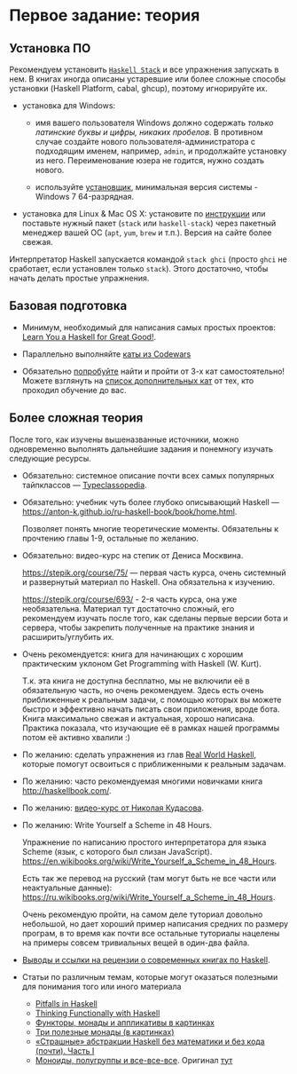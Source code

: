 # Первое задание: теория

## Установка ПО


Рекомендуем установить [`Haskell Stack`][haskell-stack] и все упражнения
запускать в нем. В книгах иногда описаны устаревшие или более сложные способы
установки (Haskell Platform, cabal, ghcup), поэтому игнорируйте их.

- установка для Windows:

  - имя вашего пользователя Windows должно содержать _только латинские буквы и
    цифры, никаких пробелов_. В противном случае создайте нового
    пользователя-администратора с подходящим именем, например, `admin`, и
    продолжайте установку из него. Переименование юзера не годится, нужно
    создать нового.

  - используйте
    [установщик](https://get.haskellstack.org/stable/windows-x86_64-installer.exe),
    минимальная версия системы - Windows 7 64-разрядная.

- установка для Linux & Mac OS X: установите по [инструкции][haskell-stack] или
  поставьте нужный пакет (`stack` или `haskell-stack`) через пакетный менеджер
  вашей ОС (`apt`, `yum`, `brew` и т.п.). Версия на сайте более свежая.

Интерпретатор Haskell запускается командой `stack ghci` (просто `ghci` не
сработает, если установлен только `stack`). Этого достаточно, чтобы начать
делать простые упражнения.


[haskell-stack]: https://docs.haskellstack.org/en/stable/README/


## Базовая подготовка


- Минимум, необходимый для написания самых простых проектов: [Learn You a Haskell for Great Good!](http://learnyouahaskell.com/chapters).

- Параллельно выполняйте [каты из Codewars](required-katas.md)

- Обязательно [попробуйте](https://www.codewars.com/kata/search/haskell) найти и
  пройти от 3-х кат самостоятельно! Можете взглянуть на [список дополнительных
  кат](optional-katas.md) от тех, кто проходил обучение до вас.


## Более сложная теория


После того, как изучены вышеназванные источники, можно одновременно выполнять
дальнейшие задания и понемногу изучать следующие ресурсы.

- Обязательно: системное описание почти всех самых популярных тайпклассов —
  [Typeclassopedia](https://wiki.haskell.org/Typeclassopedia).

- Обязательно: учебник чуть более глубоко описывающий Haskell —
  <https://anton-k.github.io/ru-haskell-book/book/home.html>.

  Позволяет понять многие теоретические моменты. Обязательны к прочтению
  главы 1-9, остальные по желанию.

- Обязательно: видео-курс на степик от Дениса Москвина.

  https://stepik.org/course/75/ — первая часть курса, очень системный и
  развернутый материал по Haskell. Она обязательна к изучению.

  https://stepik.org/course/693/ - 2-я часть курса, она уже необязательна.
  Материал тут достаточно сложный, его рекомендуем изучать после того, как
  сделаны первые версии бота и сервера, чтобы закрепить полученные на
  практике знания и расширить/углубить их.

- Очень рекомендуется: книга для начинающих с хорошим практическим уклоном
  Get Programming with Haskell (W. Kurt).

  Т.к. эта книга не доступна бесплатно, мы не включили её в обязательную
  часть, но очень рекомендуем. Здесь есть очень приближенные к реальным
  задачи, с помощью которых вы можете быстро и эффективно начать писать свои
  приложения, вроде бота. Книга максимально свежая и актуальная, хорошо
  написана. Практика показала, что изучающие её в рамках нашей программы
  потом её активно хвалили :)

- По желанию: сделать упражнения из глав [Real World
  Haskell](http://book.realworldhaskell.org/), которые помогут освоиться с
  приближенными к реальным задачам.

- По желанию: часто рекомендуемая многими новичками книга
  <http://haskellbook.com/>.

- По желанию: [видео-курс от Николая
  Кудасова](https://www.youtube.com/watch?v=jNQVa5INdDk&list=PLov3NSwpY86cfkfXyVroSZkHemxoAdnrd&index=1).

- По желанию: Write Yourself a Scheme in 48 Hours.

  Упражнение по написанию простого интерпретатора для языка Scheme (язык, с которого был слизан JavaScript).
  <https://en.wikibooks.org/wiki/Write_Yourself_a_Scheme_in_48_Hours>.

  Есть так же перевод на русский (там могут быть не все части или
  неактуальные данные):
  <https://ru.wikibooks.org/wiki/Write_Yourself_a_Scheme_in_48_Hours>.

  Очень рекомендую пройти, на самом деле туториал довольно небольшой, но
  дает хороший пример написания средних по размеру програм, в то время как
  почти все остальные туториалы нацелены на примеры совсем тривиальных вещей
  в один-два файла.

- [Выводы и ссылки на рецензии о современных книгах по Haskell](https://medium.com/@_bravit/книги-по-программированию-на-haskell-выводы-712c1f5b7749).

- Статьи по различным темам, которые могут оказаться полезными для понимания
  того или иного материала

  - [Pitfalls in Haskell](http://web.archive.org/web/20150505013645/http://users.jyu.fi:80/~sapekiis/haskell-pitfalls/)
  - [Thinking Functionally with Haskell](https://pragprog.com/magazines/2012-09/thinking-functionally-with-haskell)
  - [Функторы, монады и аппликативы в картинках](https://habr.com/post/183150/)
  - [Три полезные монады (в картинках)](https://habr.com/post/184722/)
  - [«Страшные» абстракции Haskell без математики и без кода (почти). Часть I](https://habr.com/post/272115/)
  - [Моноиды, полугруппы и все-все-все](https://habr.com/company/jugru/blog/340178/). Оригинал [тут](http://blog.ploeh.dk/2017/10/04/from-design-patterns-to-category-theory/)
